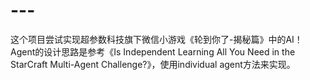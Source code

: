 # ---
这个项目尝试实现超参数科技旗下微信小游戏《轮到你了-揭秘篇》中的AI！  
Agent的设计思路是参考《Is Independent Learning All You Need in the
StarCraft Multi-Agent Challenge?》，使用individual agent方法来实现。
